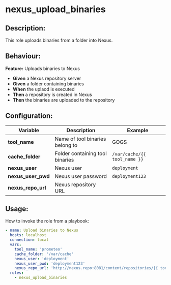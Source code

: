 # nexus_upload_binaries

## Description:

This role uploads binaries from a folder into Nexus.

## Behaviour:

**Feature:** Uploads binaries to Nexus
- **Given** a Nexus repository server
- **Given** a folder containing binaries
- **When** the uplaod is executed
- **Then** a repository is created in Nexus
- **Then** the binaries are uploaded to the repository

## Configuration:

| Variable  | Description  | Example  | 
|---|---|---|
| **tool_name**  | Name of tool binaries belong to  | GOGS |
| **cache_folder**  | Folder containing tool binaries  |  `/var/cache/{{ tool_name }}` |
| **nexus_user** | Nexus user | `deployment` |
| **nexus_user_pwd** | Nexus user password | `deployment123` |
| **nexus_repo_url** | Nexus repository URL |  |

## Usage:

How to invoke the role from a playbook:

```yaml
- name: Upload binaries to Nexus
  hosts: localhost
  connection: local
  vars:
    tool_name: 'prometeo'
    cache_folder: '/var/cache'
    nexus_user: 'deployment'
    nexus_user_pwd: 'deployment123'
    nexus_repo_url: 'http://nexus.repo:8081/content/repositories/{{ tool_name }}/1.0.0"'
  roles:
    - nexus_upload_binaries
```

